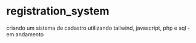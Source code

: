 # registration_system
criando um sistema de cadastro utilizando tailwind, javascript, php e sql - em andamento
